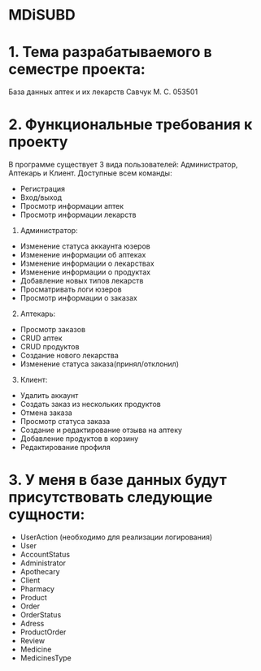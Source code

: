 # MDiSUBD
# 1.	Тема разрабатываемого в семестре проекта: 
База данных аптек и их лекарств
Савчук М. С.
053501

# 2.	Функциональные требования к проекту
В программе существует 3 вида пользователей: Администратор, Аптекарь и Клиент. 
Доступные всем команды:
-	Регистрация
-	Вход/выход
-	Просмотр информации аптек
-	Просмотр информации лекарств
1.	Администратор: 
-	Изменение статуса аккаунта юзеров
-	Изменение информации об аптеках
-	Изменение информации о лекарствах
-	Изменение информации о продуктах
-	Добавление новых типов лекарств
-	Просматривать логи юзеров
-	Просмотр информации о заказах
2.	Аптекарь:
-	Просмотр заказов
-	CRUD аптек
-	CRUD продуктов
-	Создание нового лекарства
-	Изменение статуса заказа(принял/отклонил)
3.	Клиент:
-	Удалить аккаунт
-	Создать заказ из нескольких продуктов
-	Отмена заказа
-	Просмотр статуса заказа
-	Создание и редактирование отзыва на аптеку
-	Добавление продуктов в корзину
-	Редактирование профиля

# 3.	У меня в базе данных будут присутствовать следующие сущности:
- UserAction (необходимо для реализации логирования)
- User
- AccountStatus
- Administrator
- Apothecary
- Client
- Pharmacy
- Product
- Order
- OrderStatus
- Adress
- ProductOrder
- Review
- Medicine
- MedicinesType